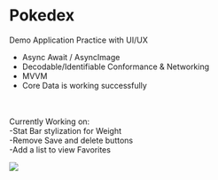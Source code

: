# Pokedex
Demo Application
Practice with UI/UX
- Async Await / AsyncImage
- Decodable/Identifiable Conformance & Networking
- MVVM
- Core Data is working successfully
<br/>
<br/>Currently Working on: 
<br/>-Stat Bar stylization for Weight
<br/>-Remove Save and delete buttons
<br/>-Add a list to view Favorites


![](https://user-images.githubusercontent.com/29667033/142814761-41309157-77d2-49ee-9bfb-48337d0abe96.gif?v=4&s=100)
